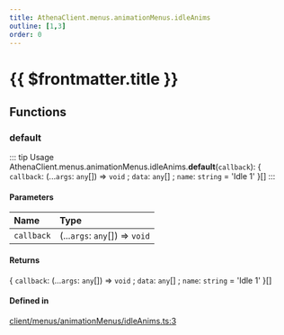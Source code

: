 ```yaml
---
title: AthenaClient.menus.animationMenus.idleAnims
outline: [1,3]
order: 0
---
```


# {{ $frontmatter.title }}


## Functions

### default

::: tip Usage
AthenaClient.menus.animationMenus.idleAnims.**default**(`callback`): { `callback`: (...`args`: `any`[]) => `void` ; `data`: `any`[] ; `name`: `string` = 'Idle 1' }[]
:::

#### Parameters

| Name | Type |
| :------ | :------ |
| `callback` | (...`args`: `any`[]) => `void` |

#### Returns

{ `callback`: (...`args`: `any`[]) => `void` ; `data`: `any`[] ; `name`: `string` = 'Idle 1' }[]

#### Defined in

[client/menus/animationMenus/idleAnims.ts:3](https://github.com/Stuyk/altv-athena/blob/217ba5f/src/core/client/menus/animationMenus/idleAnims.ts#L3)
